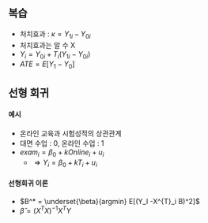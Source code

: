 ## 복습
* 처치효과 : $\kappa = Y_{1i}-Y_{0i}$
* 처치효과는 알 수 X
* $Y_i = Y_{0i} + T_i(Y_{1i}-Y_{0i})$
* $ATE = E[Y_1-Y_0]$

 ## 선형 회귀
 #### 예시
 * 온라인 교육과 시험성적의 상관관계
  * 대면 수업 : 0, 온라인 수업 : 1
 * $exam_i = \beta_0 + k Online_i + u_i$
   * $\Rightarrow Y_i = \beta_0 + k T_i + u_i$
#### 선형회귀 이론
* $B^* = \underset{\beta}{argmin} E[(Y_I -X^{T}_i B)^2]$
* $\hat{\beta} = (X^T X)^{-1} X^T Y$

